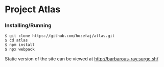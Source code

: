 # Project Atlas

### Installing/Running
```
$ git clone https://github.com/hozefaj/atlas.git
$ cd atlas
$ npm install
$ npx webpack
```

Static version of the site can be viewed at http://barbarous-ray.surge.sh/